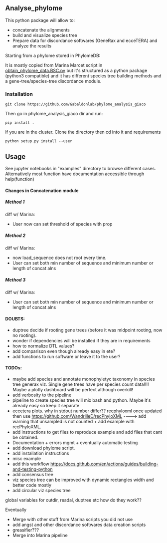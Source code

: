 Analyse_phylome
--------

This python package will allow to:

* concatenate the alignments
* build and visualize species tree
* Prepare data for discordance softwares (GeneRax and ecceTERA) and analyze the results

Starting from a phylome stored in PhylomeDB:


It is mostly copied from Marina Marcet script in [obtain_phylome_data.BSC.py](https://github.com/Gabaldonlab/projects/blob/master/phylome_scripts/obtain_phylome_data.BSC.py) but it's structured as a python package (python3 compatible) and it has different species tree building methods and a gene-tree/species-tree discordance module.

### Installation

`git clone https://github.com/Gabaldonlab/phylome_analysis_giaco`

Then go in phylome_analysis_giaco dir and run:

`pip install .`

If you are in the cluster. Clone the directory then cd into it and requirements

`python setup.py install --user`

## Usage

See jupyter notebooks in "examples" directory to browse different cases. Alternatively most function have documentation accessible through help(function)

#### Changes in Concatenation module

##### Method 1

diff w/ Marina:

* User now can set threshold of species with prop

##### Method 2

diff w/ Marina:

* now load_sequence does not root every time.
* User can set both min number of sequence and minimum number or length of concat alns

##### Method 3

diff w/ Marina:

* User can set both min number of sequence and minimum number or length of concat alns


#### DOUBTS:

* duptree decide if rooting gene trees (before it was midpoint rooting, now no rooting).
* wonder if dependencies will be installed if they are in requirements
* how to normalize DTL values?
* add comparison even though already easy in ete?
* add functions to run software or leave it to the user?


#### TODOs:

* maybe add species and annotate monophyletyc taxonomy in species tree generax viz. Single gene trees have per species count data!!!! Maybe a plotly dashboard will be perfect although overkill!
* add verbosity to the pipeline
* pipeline to create species tree will mix bash and python. Maybe it's already easy so keep it separate
* eccetera plots. why in stdout number differ?? recphyloxml once updated then use https://github.com/WandrilleD/recPhyloXML ----> add warning that unsampled is not counted + add example with recPhyloXML.
* add instructions to get files to reproduce example and add files that cant be obtained.
* Documentation + errors mgmt + eventually automatic testing
* add download phylome script.
* add installation instructions
* misc example
* add this workflow https://docs.github.com/en/actions/guides/building-and-testing-python
* add consensus tree
* viz species tree can be improved with dynamic rectangles width and better code mostly
* add circular viz species tree

global variables for outdir, readal, duptree etc how do they work??

Eventually

* Merge with other stuff from Marina scripts you did not use
* add angst and other discordance softwares data creation scripts
* greasifier???
* Merge into Marina pipeline
